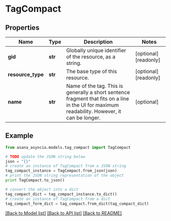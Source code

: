 # TagCompact


## Properties

Name | Type | Description | Notes
------------ | ------------- | ------------- | -------------
**gid** | **str** | Globally unique identifier of the resource, as a string. | [optional] [readonly] 
**resource_type** | **str** | The base type of this resource. | [optional] [readonly] 
**name** | **str** | Name of the tag. This is generally a short sentence fragment that fits on a line in the UI for maximum readability. However, it can be longer. | [optional] 

## Example

```python
from asana_asyncio.models.tag_compact import TagCompact

# TODO update the JSON string below
json = "{}"
# create an instance of TagCompact from a JSON string
tag_compact_instance = TagCompact.from_json(json)
# print the JSON string representation of the object
print TagCompact.to_json()

# convert the object into a dict
tag_compact_dict = tag_compact_instance.to_dict()
# create an instance of TagCompact from a dict
tag_compact_form_dict = tag_compact.from_dict(tag_compact_dict)
```
[[Back to Model list]](../README.md#documentation-for-models) [[Back to API list]](../README.md#documentation-for-api-endpoints) [[Back to README]](../README.md)


